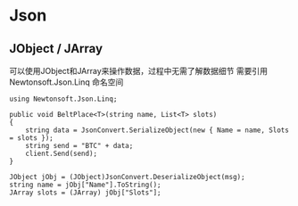 # Json

## JObject / JArray
可以使用JObject和JArray来操作数据，过程中无需了解数据细节
需要引用 Newtonsoft.Json.Linq 命名空间
``` CSharp
using Newtonsoft.Json.Linq;

public void BeltPlace<T>(string name, List<T> slots)
{
    string data = JsonConvert.SerializeObject(new { Name = name, Slots = slots });
    string send = "BTC" + data;
    client.Send(send);
}

JObject jObj = (JObject)JsonConvert.DeserializeObject(msg);
string name = jObj["Name"].ToString();
JArray slots = (JArray) jObj["Slots"];
```

